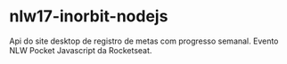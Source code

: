 # nlw17-inorbit-nodejs
Api do site desktop de registro de metas com progresso semanal. Evento NLW Pocket Javascript da Rocketseat.
